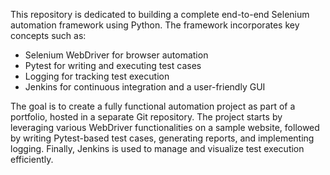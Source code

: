 This repository is dedicated to building a complete end-to-end Selenium automation framework using Python. The framework incorporates key concepts such as:
* Selenium WebDriver for browser automation
* Pytest for writing and executing test cases
* Logging for tracking test execution
* Jenkins for continuous integration and a user-friendly GUI

The goal is to create a fully functional automation project as part of a portfolio, hosted in a separate Git repository.
The project starts by leveraging various WebDriver functionalities on a sample website, followed by writing Pytest-based test cases, generating reports, and implementing logging.
Finally, Jenkins is used to manage and visualize test execution efficiently.
